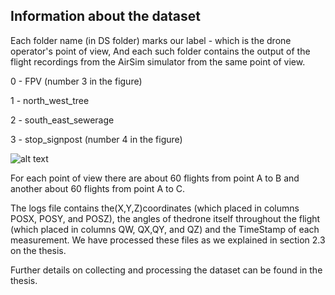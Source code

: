 ## Information about the dataset

Each folder name (in DS folder) marks our label - which is the drone operator's point of view,
And each such folder contains the output of the flight recordings from the AirSim simulator from the same point of view.

0 - FPV (number 3 in the figure)

1 - north_west_tree

2 - south_east_sewerage

3 - stop_signpost (number 4 in the figure)


![alt text](https://github.com/eliyahum/flights_dataset/blob/master/airsim_up_view_marked.png)

For each point of view there are about 60 flights from point A to B and another about 60 flights from point A to C.

The logs file contains the(X,Y,Z)coordinates (which placed in columns POSX, POSY, and POSZ),
the angles of thedrone itself throughout the flight (which placed in columns QW, QX,QY, and QZ) 
and the TimeStamp of each measurement.
We have processed these files as we explained in section 2.3 on the thesis.


Further details on collecting and processing the dataset can be found in the thesis.
